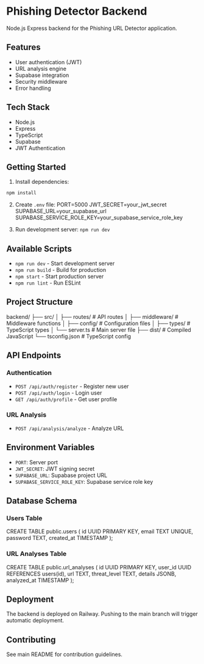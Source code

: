 # Phishing Detector Backend

Node.js Express backend for the Phishing URL Detector application.

## Features

- User authentication (JWT)
- URL analysis engine
- Supabase integration
- Security middleware
- Error handling

## Tech Stack

- Node.js
- Express
- TypeScript
- Supabase
- JWT Authentication

## Getting Started

1. Install dependencies:
```bash
npm install
```

2. Create `.env` file:
PORT=5000
JWT_SECRET=your_jwt_secret
SUPABASE_URL=your_supabase_url
SUPABASE_SERVICE_ROLE_KEY=your_supabase_service_role_key

3. Run development server:
`npm run dev`


## Available Scripts

- `npm run dev` - Start development server
- `npm run build` - Build for production
- `npm start` - Start production server
- `npm run lint` - Run ESLint

## Project Structure
backend/
├── src/
│ ├── routes/ # API routes
│ ├── middleware/ # Middleware functions
│ ├── config/ # Configuration files
│ ├── types/ # TypeScript types
│ └── server.ts # Main server file
├── dist/ # Compiled JavaScript
└── tsconfig.json # TypeScript config


## API Endpoints

### Authentication
- `POST /api/auth/register` - Register new user
- `POST /api/auth/login` - Login user
- `GET /api/auth/profile` - Get user profile

### URL Analysis
- `POST /api/analysis/analyze` - Analyze URL

## Environment Variables

- `PORT`: Server port
- `JWT_SECRET`: JWT signing secret
- `SUPABASE_URL`: Supabase project URL
- `SUPABASE_SERVICE_ROLE_KEY`: Supabase service role key

## Database Schema

### Users Table
CREATE TABLE public.users (
id UUID PRIMARY KEY,
email TEXT UNIQUE,
password TEXT,
created_at TIMESTAMP
);


### URL Analyses Table
CREATE TABLE public.url_analyses (
id UUID PRIMARY KEY,
user_id UUID REFERENCES users(id),
url TEXT,
threat_level TEXT,
details JSONB,
analyzed_at TIMESTAMP
);


## Deployment

The backend is deployed on Railway. Pushing to the main branch will trigger automatic deployment.

## Contributing

See main README for contribution guidelines.
